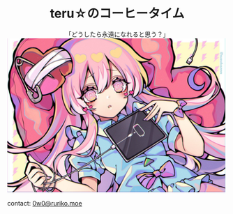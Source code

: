 <h1 align="center"> teru☆のコーヒータイム </h1>

<center>「どうしたら永遠になれると思う？」</center>

<img src="rr.jpg"  alt="かわきた" width="500">

contact: [0w0@ruriko.moe](mailto:0w0@ruriko.moe)
